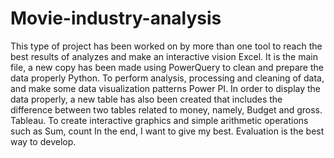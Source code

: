 # Movie-industry-analysis
This type of project has been worked on by more than one tool to reach the best results of analyzes and make an interactive vision
 Excel. It is the main file, a new copy has been made using PowerQuery to clean and prepare the data properly
 Python. To perform analysis, processing and cleaning of data, and make some data visualization patterns
 Power PI. In order to display the data properly, a new table has also been created that includes the difference between two tables related to money, namely, Budget and gross.
 Tableau. To create interactive graphics and simple arithmetic operations such as Sum, count
In the end, I want to give my best. Evaluation is the best way to develop.
